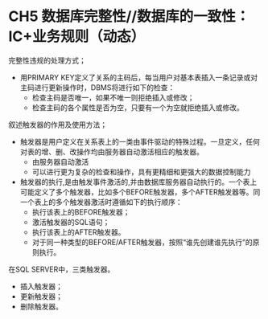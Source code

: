 # CH5 数据库完整性//数据库的一致性：IC+业务规则（动态）

完整性违规的处理方式；
- 用PRIMARY KEY定义了关系的主码后，每当用户对基本表插入一条记录或对主码进行更新操作时，DBMS将进行如下的检查：
	- 检查主码是否唯一，如果不唯一则拒绝插入或修改；
	- 检查主码的各个属性是否为空，只要有一个为空就拒绝插入或修改。

叙述触发器的作用及使用方法；
- 触发器是用户定义在关系表上的一类由事件驱动的特殊过程。一旦定义，任何对表的增、删、改操作均由服务器自动激活相应的触发器。
	- 由服务器自动激活
	- 可以进行更为复杂的检查和操作，具有更精细和更强大的数据控制能力 
- 触发器的执行,是由触发事件激活的,并由数据库服务器自动执行的。一个表上可能定义了多个触发器，比如多个BEFORE触发器，多个AFTER触发器等。同一个表上的多个触发器激活时遵循如下的执行顺序：
	- 执行该表上的BEFORE触发器；
	- 激活触发器的SQL语句；
	- 执行该表上的AFTER触发器。
	- 对于同一种类型的BEFORE/AFTER触发器，按照“谁先创建谁先执行”的原则执行。

在SQL SERVER中，三类触发器。
- 插入触发器；
- 更新触发器；
- 删除触发器。